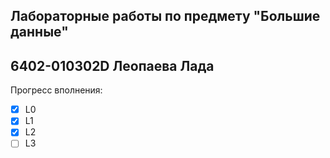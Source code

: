 ## Лабораторные работы по предмету "Большие данные"
## 6402-010302D Леопаева Лада

Прогресс вполнения:
- [x] L0
- [x] L1
- [x] L2
- [ ] L3
